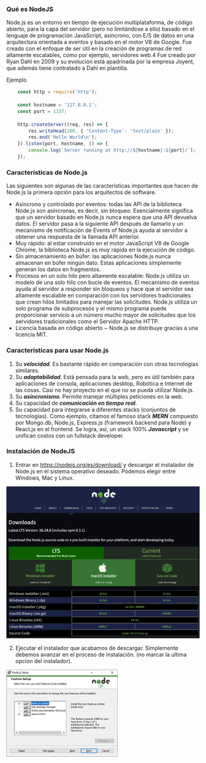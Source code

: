 ### Qué es NodeJS

Node.js es un entorno en tiempo de ejecución multiplataforma, de código abierto, para la capa del servidor (pero no limitándose a ello) basado en el lenguaje de programación JavaScript, asíncrono, con E/S de datos en una arquitectura orientada a eventos y basado en el motor V8 de Google. Fue creado con el enfoque de ser útil en la creación de programas de red altamente escalables, como por ejemplo, servidores web.4 Fue creado por Ryan Dahl en 2009 y su evolución está apadrinada por la empresa Joyent, que además tiene contratado a Dahl en plantilla.

Ejemplo

```javascript
    const http = require('http');

    const hostname = '127.0.0.1';
    const port = 1337;

    http.createServer((req, res) => {
        res.writeHead(200, { 'Content-Type': 'text/plain' });
        res.end('Hello World\n');
    }).listen(port, hostname, () => {
        console.log(`Server running at http://${hostname}:${port}/`);
    });
```

### Características de Node.js

Las siguientes son algunas de las características importantes que hacen de Node.js la primera opción para los arquitectos de software.

- Asíncrono y controlado por eventos: todas las API de la biblioteca Node.js son asíncronas, es decir, sin bloqueo. Esencialmente significa que un servidor basado en Node.js nunca espera que una API devuelva datos. El servidor pasa a la siguiente API después de llamarlo y un mecanismo de notificación de Events of Node.js ayuda al servidor a obtener una respuesta de la llamada API anterior.
- Muy rápido: al estar construido en el motor JavaScript V8 de Google Chrome, la biblioteca Node.js es muy rápida en la ejecución de código.
- Sin almacenamiento en búfer: las aplicaciones Node.js nunca almacenan en búfer ningún dato. Estas aplicaciones simplemente generan los datos en fragmentos.
- Procesos en un solo hilo pero altamente escalable: Node.js utiliza un modelo de una solo hilo con bucle de eventos. El mecanismo de eventos ayuda al servidor a responder sin bloqueos y hace que el servidor sea altamente escalable en comparación con los servidores tradicionales que crean hilos limitados para manejar las solicitudes. Node.js utiliza un solo programa de subprocesos y el mismo programa puede proporcionar servicio a un número mucho mayor de solicitudes que los servidores tradicionales como el Servidor Apache HTTP.
- Licencia basada en código abierto − Node.js se distribuye gracias a una licencia MIT.

### Caracteristicas para usar Node.js

1. Su ***velocidad***. Es bastante rápido en comparación con otras tecnologías similares.
2. Su ***adaptabilidad***. Está pensada para la web, pero es útil también para aplicaciones de consola, aplicaciones desktop, Robótica e Internet de las cosas. Casi no hay proyecto en el que no se pueda utilizar Node.js.
3. Su ***asincronismo***. Permite manejar múltiples peticiones en la web.
4. Su capacidad de ***comunicación en tiempo real***.
5. Su capacidad para integrarse a diferentes stacks (conjuntos de tecnologías). Como ejemplo, citamos el famoso stack ***MERN*** compuesto por Mongo.db, Node.js, Express.js (framework backend para Node) y React.js en el frontend. Se logra, así, un stack 100% ***Javascript*** y se unifican costos con un fullstack developer.

### Instalación de NodeJS

1. Entrar en https://nodejs.org/es/download/ y descargar el instalador de Node.js en el sistema operativo deseado. Podemos elegir entre Windows, Mac y Linux.

![download-node](./assets/download.png)

2. Ejecutar el instalador que acabamos de descargar. Simplemente debemos avanzar en el proceso de instalación. (no marcar la ultima opcion del instalador).

![install-node](./assets/install-node.png)
